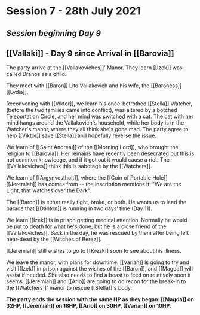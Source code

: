 # Session 7 - 28th July 2021
## *Session beginning Day 9*

## [[Vallaki]] - Day 9 since Arrival in [[Barovia]]

The party arrive at the [[Vallakoviches]]' Manor. They learn [[Izek]] was called Dranos as a child.

They meet with [[Baron]] Lito Vallakovich and his wife, the [[Baroness]] [[Lydia]].

Reconvening with [[Viktor]], we learn his once-betrothed [[Stella]] Watcher, (before the two families came into conflict), was altered by a botched Teleportation Circle, and her mind was switched with a cat. The cat with her mind hangs around the Vallakovich's household, while her body is in the Watcher's manor, where they all think she's gone mad. The party agree to help [[Viktor]] save [[Stella]] and hopefully reverse the issue.

We learn of [[Saint Andreal]] of the [[Morning Lord]], who brought the religion to [[Barovia]]. Her remains have recently been desecrated but this is not common knowledge, and if it got out it would cause a riot. The [[Vallakoviches]] think this is sabotage by the [[Watchers]].

We learn of [[Argynvostholt]], where the [[Coin of Portable Hole]] [[Jeremiah]] has comes from -- the inscription mentions it: "We are the Light, that watches over the Dark".

The [[Baron]] is either really tight, broke, or both. He wants us to lead the parade that [[Danton]] is running in two days’ time (Day 11).

We learn [[Izek]] is in prison getting medical attention. Normally he would be put to death for what he's done, but he is a close friend of the [[Vallakoviches]]. Back in the day, he was rescued by them after being left near-dead by the [[Witches of Berez]].

[[Jeremiah]] still wishes to go to [[Krezk]] soon to see about his illness.

We leave the manor, with plans for downtime. [[Varian]] is going to try and visit [[Izek]] in prison against the wishes of the [[Baron]], and [[Magda]] will assist if needed. She also needs to find a beast to feed on relatively soon it seems. [[Jeremiah]] and [[Arlo]] are going to do recon for the break-in to the [[Watchers]]' manor to rescue [[Stella]]'s body.

**The party ends the session with the same HP as they began: [[Magda]] on 32HP, [[Jeremiah]] on 18HP, [[Arlo]] on 30HP, [[Varian]] on 10HP.**
